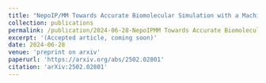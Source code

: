 ```yaml
---
title: "NepoIP/MM Towards Accurate Biomolecular Simulation with a Machine LearningMolecular Mechanics Model Incorporating Polarization Effects"
collection: publications
permalink: /publication/2024-06-28-NepoIPMM Towards Accurate Biomolecular Simulation with a Machine LearningMolecular Mechanics Model Incorporating Polarization Effects
excerpt: '(Accepted article, coming soon)'
date: 2024-06-28
venue: 'preprint on arxiv'
paperurl: 'https://arxiv.org/abs/2502.02801'
citation: 'arXiv:2502.02801'
---
```



